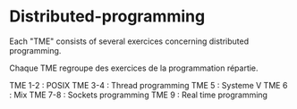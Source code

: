 # Distributed-programming

Each "TME" consists of several exercices concerning distributed programming.

Chaque TME regroupe des exercices de la programmation répartie.

TME 1-2 : POSIX
TME 3-4 : Thread programming
TME 5 : Systeme V
TME 6 : Mix
TME 7-8 : Sockets programming
TME 9 :  Real time programming
